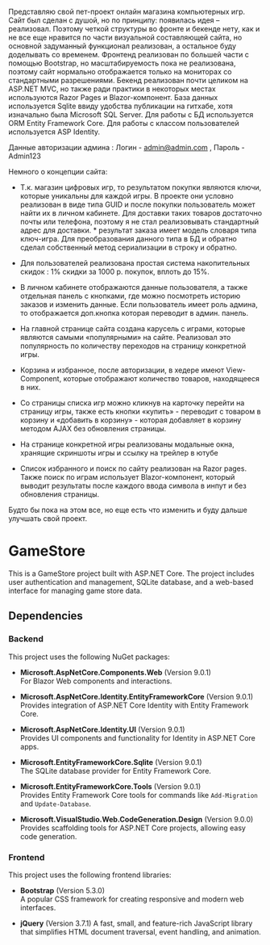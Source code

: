 Представляю свой пет-проект онлайн магазина компьютерных игр. Сайт был сделан с душой, но по принципу: появилась идея – реализовал. Поэтому четкой структуры во фронте и бекенде нету, как и не все еще нравится по части визуальной составляющей сайта, но основной задуманный функционал реализован, а остальное буду доделывать со временем. Фронтенд реализован по большей части с помощью Bootstrap, но масштабируемость пока не реализована, поэтому сайт нормально отображается только на мониторах со стандартными разрешениями. Бекенд реализован почти целиком на ASP.NET MVC, но также ради практики в некоторых местах используются Razor Pages и Blazor-компонент. База данных используется Sqlite ввиду удобства публикации на гитхабе, хотя изначально была Microsoft SQL Server. Для работы с БД используется ORM Entity Framework Core. Для работы с классом пользователей используется ASP Identity.

Данные авторизации админа : Логин - admin@admin.com , Пароль - Admin123

Немного о концепции сайта:

- Т.к. магазин цифровых игр, то результатом покупки являются ключи, которые уникальны для каждой игры. В проекте они условно реализован в виде типа GUID и после покупки пользователь может найти их в личном кабинете. Для доставки таких товаров достаточно почты или телефона, поэтому я не стал реализовывать стандартный адрес для доставки. * результат заказа имеет модель словаря типа ключ-игра. Для преобразования данного типа в БД и обратно сделал собственный метод сериализации в строку и обратно.

- Для пользователей реализована простая система накопительных скидок : 1% скидки за 1000 р. покупок, вплоть до 15%.

- В личном кабинете отображаются данные пользователя, а также отдельная панель с кнопками, где можно посмотреть историю заказов и изменить данные. Если пользователь имеет роль админа, то отображается доп.кнопка которая переводит в админ. панель.

- На главной странице сайта создана карусель с играми, которые являются самыми «популярными» на сайте. Реализовал это популярность по количеству переходов на страницу конкретной игры.

- Корзина и избранное, после авторизации, в хедере имеют View-Component, которые отображают количество товаров, находящееся в них.

- Со страницы списка игр можно кликнув на карточку перейти на страницу игры, также есть кнопки «купить» - переводит с товаром в корзину и «добавить в корзину» - которая добавляет в корзину методом AJAX без обновления страницы.

- На странице конкретной игры реализованы модальные окна, хранящие скриншоты игры и ссылку на трейлер в ютубе

- Список избранного и поиск по сайту реализован на Razor pages. Также поиск по играм использует Blazor-компонент, который выводит результаты после каждого ввода символа в инпут и без обновления страницы.

Будто бы пока на этом все, но еще есть что изменить и буду дальше улучшать свой проект.

# GameStore

This is a GameStore project built with ASP.NET Core. The project includes user authentication and management, SQLite database, and a web-based interface for managing game store data.

## Dependencies

### Backend

This project uses the following NuGet packages:

- **Microsoft.AspNetCore.Components.Web** (Version 9.0.1)  
  For Blazor Web components and interactions.
  
- **Microsoft.AspNetCore.Identity.EntityFrameworkCore** (Version 9.0.1)  
  Provides integration of ASP.NET Core Identity with Entity Framework Core.

- **Microsoft.AspNetCore.Identity.UI** (Version 9.0.1)  
  Provides UI components and functionality for Identity in ASP.NET Core apps.

- **Microsoft.EntityFrameworkCore.Sqlite** (Version 9.0.1)  
  The SQLite database provider for Entity Framework Core.

- **Microsoft.EntityFrameworkCore.Tools** (Version 9.0.1)  
  Provides Entity Framework Core tools for commands like `Add-Migration` and `Update-Database`.

- **Microsoft.VisualStudio.Web.CodeGeneration.Design** (Version 9.0.0)  
  Provides scaffolding tools for ASP.NET Core projects, allowing easy code generation.

### Frontend

This project uses the following frontend libraries:

- **Bootstrap** (Version 5.3.0)  
  A popular CSS framework for creating responsive and modern web interfaces.  

- **jQuery** (Version 3.7.1)
A fast, small, and feature-rich JavaScript library that simplifies HTML document traversal, event handling, and animation.


